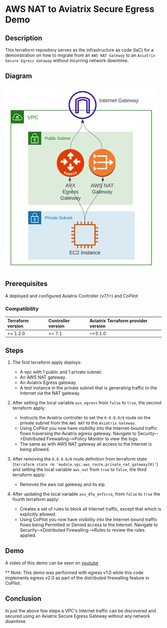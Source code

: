 # AWS NAT to Aviatrix Secure Egress Demo

## Description

This terraform repository serves as the infrastructure as code (IaC) for a demonstration on how to migrate from an `AWS NAT Gateway` to an `Aviatrix Secure Egress Gateway` without incurring network downtime.

## Diagram

![Topology](topology.png)

## Prerequisites

A deployed and configured Aviatrix Controller (v7.1+) and CoPilot

### Compatibility

| Terraform version | Controller version | Aviatrix Terraform provider version |
| :---------------- | :----------------- | :---------------------------------- |
| >= 1.2.0          | >= 7.1             | ~>3.1.0                             |

## Steps

1. The first terraform apply deploys:

   - A vpc with 1 public and 1 private subnet.
   - An AWS NAT gateway.
   - An Aviatrix Egress gateway.
   - A test instance in the private subnet that is generating traffic to the Internet via the NAT gateway.

2. After setting the local variable `avx_egress` from `false` to `true`, the second terraform apply:

   - Instructs the Aviatrix controller to set the `0.0.0.0/0` route on the private subnet from the `AWS NAT` to the `Aviatrix Gateway`.
   - Using CoPilot you now have visibility into the Internet-bound traffic flows traversing the Aviatrix egress gateway. Navigate to Security-->Distributed Firewalling-->Policy Monitor to view the logs.
   - The same as with AWS NAT gateway all access to the Internet is being allowed.

3. After removing the `0.0.0.0/0` route definition from terraform state (`terraform state rm 'module.vpc.aws_route.private_nat_gateway[0]'`) and setting the local variable `aws_nat` from `true` to `false`, the third terraform apply:

   - Removes the aws nat gateway and its eip.

4. After updating the local variable `avx_dfw_enforce`, from `false` to `true` the fourth terraform apply:

   - Creates a set of rules to block all Internet traffic, except that which is explicitly allowed.
   - Using CoPilot you now have visibility into the Internet-bound traffic flows being Permitted or Denied access to the Internet. Navigate to Security-->Distributed Firewalling-->Rules to review the rules applied.

## Demo

A video of this demo can be seen on [youtube](https://www.youtube.com/watch?v=oufrD58B_hc)

** Note: This demo was performed with egress v1.0 while this code implements egress v2.0 as part of the distributed firewalling feature in CoPilot.

## Conclusion

In just the above few steps a VPC's Internet traffic can be discovered and secured using an Aviatrix Secure Egress Gateway without any network downtime.
